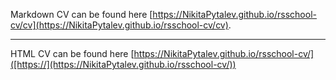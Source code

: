 Markdown CV can be found here [https://NikitaPytalev.github.io/rsschool-cv/cv](https://NikitaPytalev.github.io/rsschool-cv/cv).

---

HTML CV can be found here [https://NikitaPytalev.github.io/rsschool-cv/]([https://](https://NikitaPytalev.github.io/rsschool-cv/))